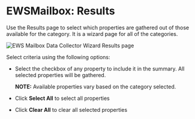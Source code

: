 # EWSMailbox: Results

Use the Results page to select which properties are gathered out of those available for the
category. It is a wizard page for all of the categories.

![EWS Mailbox Data Collector Wizard Results page](/img/product_docs/accessanalyzer/12.0/admin/datacollector/adinventory/results.webp)

Select criteria using the following options:

- Select the checkbox of any property to include it in the summary. All selected properties will be
  gathered.

    **NOTE:** Available properties vary based on the category selected.

- Click **Select All** to select all properties
- Click **Clear All** to clear all selected properties
